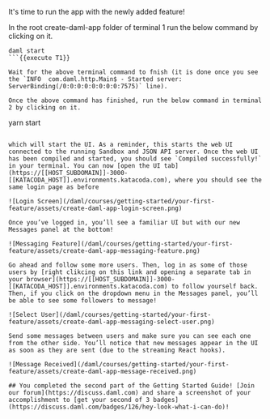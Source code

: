 It's time to run the app with the newly added feature!

In the root create-daml-app folder of terminal 1 run the below command by clicking on it.

```
daml start
```{{execute T1}}

Wait for the above terminal command to fnish (it is done once you see the `INFO  com.daml.http.Main$ - Started server: ServerBinding(/0:0:0:0:0:0:0:0:7575)` line).

Once the above command has finished, run the below command in terminal 2 by clicking on it.

```
yarn start
```{{execute T2}}

which will start the UI. As a reminder, this starts the web UI connected to the running Sandbox and JSON API server. Once the web UI has been compiled and started, you should see `Compiled successfully!` in your terminal. You can now [open the UI tab](https://[[HOST_SUBDOMAIN]]-3000-[[KATACODA_HOST]].environments.katacoda.com), where you should see the same login page as before

![Login Screen](/daml/courses/getting-started/your-first-feature/assets/create-daml-app-login-screen.png)

Once you’ve logged in, you’ll see a familiar UI but with our new Messages panel at the bottom!

![Messaging Feature](/daml/courses/getting-started/your-first-feature/assets/create-daml-app-messaging-feature.png)

Go ahead and follow some more users. Then, log in as some of those users by [right clikcing on this link and opening a separate tab in your browser](https://[[HOST_SUBDOMAIN]]-3000-[[KATACODA_HOST]].environments.katacoda.com) to follow yourself back. Then, if you click on the dropdown menu in the Messages panel, you’ll be able to see some followers to message!

![Select User](/daml/courses/getting-started/your-first-feature/assets/create-daml-app-messaging-select-user.png)

Send some messages between users and make sure you can see each one from the other side. You’ll notice that new messages appear in the UI as soon as they are sent (due to the streaming React hooks).

![Message Received](/daml/courses/getting-started/your-first-feature/assets/create-daml-app-message-received.png)

## You completed the second part of the Getting Started Guide! [Join our forum](https://discuss.daml.com) and share a screenshot of your accomplishment to [get your second of 3 badges](https://discuss.daml.com/badges/126/hey-look-what-i-can-do)!